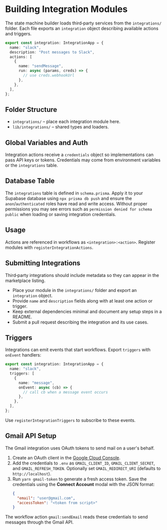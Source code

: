 # Building Integration Modules

The state machine builder loads third‑party services from the `integrations/` folder. Each file exports an `integration` object describing available actions and triggers.

```ts
export const integration: IntegrationApp = {
  name: "slack",
  description: "Post messages to Slack",
  actions: [
    {
      name: "sendMessage",
      run: async (params, creds) => {
        // use creds.webhookUrl
      },
    },
  ],
};
```

## Folder Structure
- `integrations/` – place each integration module here.
- `lib/integrations/` – shared types and loaders.

## Global Variables and Auth
Integration actions receive a `credentials` object so implementations can pass API keys or tokens. Credentials may come from environment variables or the `integrations` table.

## Database Table

The `integrations` table is defined in `schema.prisma`. Apply it to your
Supabase database using `npx prisma db push` and ensure the
`anon`/`authenticated` roles have read and write access. Without proper
permissions you may see errors such as `permission denied for schema public`
when loading or saving integration credentials.

## Usage
Actions are referenced in workflows as `<integration>:<action>`. Register modules with `registerIntegrationActions`.

## Submitting Integrations

Third‑party integrations should include metadata so they can appear in the marketplace listing.

- Place your module in the `integrations/` folder and export an `integration` object.
- Provide `name` and `description` fields along with at least one action or trigger.
- Keep external dependencies minimal and document any setup steps in a README.
- Submit a pull request describing the integration and its use cases.
## Triggers

Integrations can emit events that start workflows. Export `triggers` with `onEvent` handlers:

```ts
export const integration: IntegrationApp = {
  name: "slack",
  triggers: [
    {
      name: "message",
      onEvent: async (cb) => {
        // call cb when a message event occurs
      },
    },
  ],
};
```

Use `registerIntegrationTriggers` to subscribe to these events.

## Gmail API Setup

The Gmail integration uses OAuth tokens to send mail on a user's behalf.

1. Create an OAuth client in the [Google Cloud Console](https://console.cloud.google.com/apis/credentials).
2. Add the credentials to `.env` as `GMAIL_CLIENT_ID`, `GMAIL_CLIENT_SECRET`, and `GMAIL_REFRESH_TOKEN`. Optionally set `GMAIL_REDIRECT_URI` (defaults to `http://localhost`).
3. Run `yarn gmail-token` to generate a fresh access token. Save the credentials using the **Connect Account** modal with the JSON format:
   ```json
   {
     "email": "user@gmail.com",
     "accessToken": "<token from script>"
   }
   ```

The workflow action `gmail:sendEmail` reads these credentials to send messages through the Gmail API.
